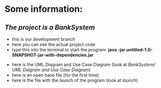 # Some information:

## _The project is a BankSystem_

* this is our development branch
* here you can see the actual project code
* type this into the terminal to start the program: **java -jar untitled-1.0-SNAPSHOT-jar-with-dependencies.jar**

+ here is the UML Diagram and Use Case Diagram (look at _BankSystem/ UML Diagram and Use Case Diagram_)
+ here is an open base file (for the first time)
+ here is the file with the launch of the program (look at _launch_)


